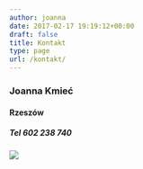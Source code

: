 ```yaml
---
author: joanna
date: 2017-02-17 19:19:12+00:00
draft: false
title: Kontakt
type: page
url: /kontakt/
---
```


### Joanna Kmieć




#### Rzeszów




##### Tel 602 238 740


[![](http://fizjoterapia-rzeszow.com.pl/wp-content/uploads/2017/02/pobrane.jpg)
](https://www.facebook.com/kmiec.joanna/)


